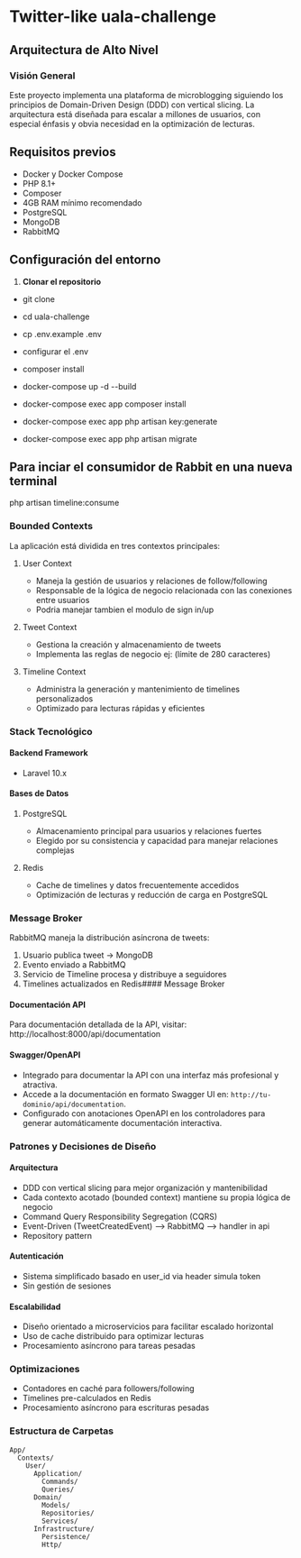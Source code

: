 # Twitter-like uala-challenge

## Arquitectura de Alto Nivel

### Visión General
Este proyecto implementa una plataforma de microblogging siguiendo los principios de Domain-Driven Design (DDD) con vertical slicing. La arquitectura está diseñada para escalar a millones de usuarios, con especial énfasis y obvia necesidad en la optimización de lecturas.

## Requisitos previos
- Docker y Docker Compose
- PHP 8.1+
- Composer
- 4GB RAM mínimo recomendado
- PostgreSQL
- MongoDB
- RabbitMQ

## Configuración del entorno

1. **Clonar el repositorio**
- git clone <repositorio>
- cd uala-challenge

- cp .env.example .env
- configurar el .env
- composer install

- docker-compose up -d --build

- docker-compose exec app composer install

- docker-compose exec app php artisan key:generate 

- docker-compose exec app php artisan migrate

## Para inciar el consumidor de Rabbit en una nueva terminal
php artisan timeline:consume

### Bounded Contexts
La aplicación está dividida en tres contextos principales:

1. User Context
   - Maneja la gestión de usuarios y relaciones de follow/following
   - Responsable de la lógica de negocio relacionada con las conexiones entre usuarios
   - Podria manejar tambien el modulo de sign in/up

2. Tweet Context
   - Gestiona la creación y almacenamiento de tweets
   - Implementa las reglas de negocio ej: (límite de 280 caracteres)

3. Timeline Context
   - Administra la generación y mantenimiento de timelines personalizados
   - Optimizado para lecturas rápidas y eficientes

### Stack Tecnológico

#### Backend Framework
- Laravel 10.x

#### Bases de Datos
1. PostgreSQL
   - Almacenamiento principal para usuarios y relaciones fuertes
   - Elegido por su consistencia y capacidad para manejar relaciones complejas
   
2. Redis
   - Cache de timelines y datos frecuentemente accedidos
   - Optimización de lecturas y reducción de carga en PostgreSQL

### Message Broker
RabbitMQ maneja la distribución asíncrona de tweets:
1. Usuario publica tweet → MongoDB
2. Evento enviado a RabbitMQ
3. Servicio de Timeline procesa y distribuye a seguidores
4. Timelines actualizados en Redis#### Message Broker


#### Documentación API
Para documentación detallada de la API, visitar:
http://localhost:8000/api/documentation

#### Swagger/OpenAPI
- Integrado para documentar la API con una interfaz más profesional y atractiva.
- Accede a la documentación en formato Swagger UI en: `http://tu-dominio/api/documentation`.
- Configurado con anotaciones OpenAPI en los controladores para generar automáticamente documentación interactiva.

### Patrones y Decisiones de Diseño

#### Arquitectura
- DDD con vertical slicing para mejor organización y mantenibilidad
- Cada contexto acotado (bounded context) mantiene su propia lógica de negocio
- Command Query Responsibility Segregation (CQRS)
- Event-Driven (TweetCreatedEvent) --> RabbitMQ --> handler in api
- Repository pattern

#### Autenticación
- Sistema simplificado basado en user_id via header simula token
- Sin gestión de sesiones

#### Escalabilidad
- Diseño orientado a microservicios para facilitar escalado horizontal
- Uso de cache distribuido para optimizar lecturas
- Procesamiento asíncrono para tareas pesadas

### Optimizaciones
- Contadores en caché para followers/following
- Timelines pre-calculados en Redis
- Procesamiento asíncrono para escrituras pesadas

### Estructura de Carpetas
```plaintext
App/
  Contexts/
    User/
      Application/
        Commands/
        Queries/
      Domain/
        Models/
        Repositories/
        Services/
      Infrastructure/
        Persistence/
        Http/
```

